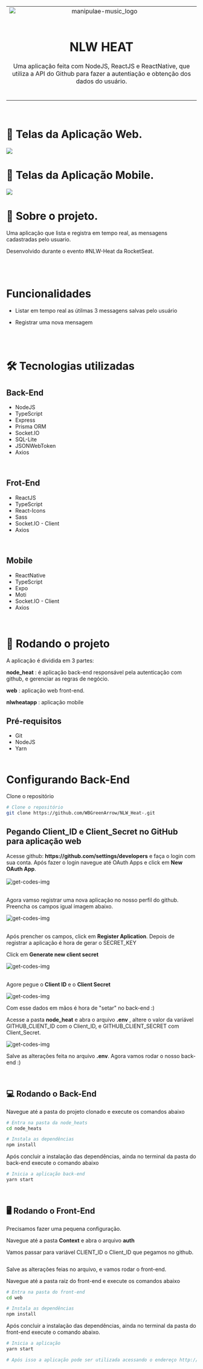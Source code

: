 <table align="center">
 
 <tr>
  
  <td align="center" width="9999">
   
<img src="./manipulae-music-logo.png" style="display: block; margin: auto;" alt="manipulae-music_logo">

<br>

# NLW HEAT

Uma aplicação feita com NodeJS, ReactJS e ReactNative, que utiliza a API do Github para fazer a autentiação e obtenção dos dados do usuário.

   <br>

 </tr>
 
</table>

<br>

# 🎨 Telas da Aplicação Web.

<img src="./manipulae-music-screenshots.jpg">

<br>

# 🎨 Telas da Aplicação Mobile.

<img src="./manipulae-music-screenshots.jpg">

<br>

# 📃 Sobre o projeto.

Uma aplicação que lista e registra em tempo real, as mensagens cadastradas pelo usuario.

Desenvolvido durante o evento #NLW-Heat da RocketSeat.

<br>
<br>

# Funcionalidades

-   Listar em tempo real as útilmas 3 messagens salvas pelo usuário

-   Registrar uma nova mensagem

<br><br>

# 🛠 Tecnologias utilizadas

## Back-End

-   NodeJS
-   TypeScript
-   Express
-   Prisma ORM
-   Socket.IO
-   SQL-Lite
-   JSONWebToken
-   Axios

<br>

## Frot-End

-   ReactJS
-   TypeScript
-   React-Icons
-   Sass
-   Socket.IO - Client
-   Axios

<br>

## Mobile

-   ReactNative
-   TypeScript
-   Expo
-   Moti
-   Socket.IO - Client
-   Axios

<br>

# 🚀 Rodando o projeto

A aplicação é dividida em 3 partes:<br>

<b>node_heat</b> : é aplicação back-end responsável pela autenticação com github, e gerenciar as regras de negócio.<br>

<b>web</b> : aplicação web front-end.<br>

<b>nlwheatapp</b> : aplicação mobile

## Pré-requisitos

-   Git
-   NodeJS
-   Yarn
    <br>
    <br>

# Configurando Back-End

Clone o repositório

```bash
# Clone o repositório
git clone https://github.com/WBGreenArrow/NLW_Heat-.git
```

## Pegando Client_ID e Client_Secret no GitHub para aplicação web

<p>Acesse github: <b>https://github.com/settings/developers</b> e faça o login com sua conta. Após fazer o login navegue até OAuth Apps e click em <b>New OAuth App</b>.

<br>
<br>
<img src="./images-readme/get_codes_github.png" alt="get-codes-img">

<br>
<br>

Agora vamso registrar uma nova aplicação no nosso perfil do github. Preencha os campos igual imagem abaixo.

<img src="./images-readme/get_codes_github2.png" alt="get-codes-img">

<br>
<br>

<p>Após prencher os campos, click em <b>Register Aplication</b>.
Depois de registrar a aplicação é hora de gerar o SECRET_KEY

Click em <b>Generate new client secret</b>

<img src="./images-readme/get_codes_github3.png" alt="get-codes-img">
<br>
<br>

<p>Agore pegue o <b>Client ID</b> e o <b>Client Secret</b></p>

<img src="./images-readme/get_codes_github4.png" alt="get-codes-img">

Com esse dados em mãos é hora de "setar" no back-end :)

Acesse a pasta <b>node_heat</b> e abra o arquivo <b>.env</b> , altere o valor da variável GITHUB_CLIENT_ID com o Client_ID, e GITHUB_CLIENT_SECRET com Client_Secret.
<br>

<img src="./images-readme/get_codes_github5.png" alt="get-codes-img">

<br>

Salve as alterações feita no arquivo <b>.env</b>. Agora vamos rodar o nosso back-end :)

<br>

## 💻 Rodando o Back-End

Navegue até a pasta do projeto clonado e execute os comandos abaixo

```bash
# Entra na pasta da node_heats
cd node_heats

# Instala as dependências
npm install
```

Após concluir a instalação das dependências, ainda no terminal da pasta do back-end execute o comando abaixo

```bash
# Inicia a aplicação back-end
yarn start
```

<br>

## 🖥 Rodando o Front-End

Precisamos fazer uma pequena configuração.

Navegue até a pasta <b>Context</b> e abra o arquivo <b>auth</b>

Vamos passar para variável CLIENT_ID o Client_ID que pegamos no github.

<img>

Salve as alterações feias no arquivo, e vamos rodar o front-end.

Navegue até a pasta raiz do front-end e execute os comandos abaixo

```bash
# Entra na pasta do front-end
cd web

# Instala as dependências
npm install
```

Após concluir a instalação das dependências, ainda no terminal da pasta do front-end execute o comando abaixo.

```bash
# Inicia a aplicação
yarn start

# Após isso a aplicação pode ser utilizada acessando o endereço http://localhost:3000
```
